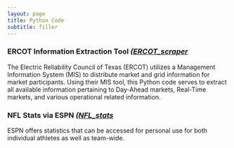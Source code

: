 ```yaml
---
layout: page
title: Python Code
subtitle: filler
---
```


### ERCOT Information Extraction Tool *([ERCOT_scraper](https://github.com/johnschwenck/ERCOT_scraper)*
The Electric Reliability Council of Texas (ERCOT) utilizes a Management Information System (MIS) to distribute market and grid information for market participants. Using their MIS tool, this Python code serves to extract all available information pertaining to Day-Ahead markets, Real-Time markets, and various operational related information.

### NFL Stats via ESPN *([NFL_stats](https://github.com/johnschwenck/ERCOT_scraper)*
ESPN offers statistics that can be accessed for personal use for both individual athletes as well as team-wide.

